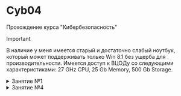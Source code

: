# **Cyb04**
Прохождение курса "Кибербезопасность"


> [!IMPORTANT]
> В наличие у меня имеется старый и достаточно слабый ноутбук, который может поддерживать только Win 8.1 без ущерба для производительности. Имеется доступ к ВЦОДу со следующими характеристиками: 27 GHz CPU, 25 Gb Memory, 500 Gb Storage.

<details><summary>Занятие №1</summary>

___
> Скачать и установить VirtialBox
___


В наличие у меня имеется старый и достаточно слабый ноутбук, который может поддерживать только Win 8.1 без ущерба для производительности. Имеется доступ к ВЦОДу со следующими характеристиками: 27 GHz CPU, 25 Gb Memory, 500 Gb Storage. Исходя из предпосылок было принято развернуть одну мощную хостовую машину на Win 10, скачать и установить на нее VirtualBox, на базе данной хостовой машины строить инфраструктуру для обучения. 

Характеристики ВМ:

![Характеристики_ВМ](/Lesson_1/%D0%94%D0%97%201.png)

</details>


<details><summary>Занятие №4</summary>

___
> Проработать и изучить модель OSI
___
Была сделана памятка по модели  OSI в которую были добавлены примеры протоколов для каждого уровня, а так же возможные атаки относительно каждого уровня.

![Памятка](/Lesson_4/%D0%94%D0%97%204_1.png)

Текстовый вариант: [Памятка](/Lesson_4/%D0%94%D0%97-4_1.docx)
___
> Расписать из сети 192.168.0.0/25 все подсети с /26 по /30
___

![Подсети](/Lesson_4/%D0%94%D0%97%204_2.png)

Текстовый вариант: [Подсети](/Lesson_4/%D0%94%D0%97%204_2.xlsx)

___
> Конвертировать 3 ip адреса 192.168.100.1, 172.16.0.1, 10.10.10.10 в IPv6
___

![IPv4 to IPv6](/Lesson_4/%D0%94%D0%97%204_3.png)

Текстовый вариант: [IPv4 to IPv6](/Lesson_4/%D0%94%D0%97%204_3.xlsx)

</details>
